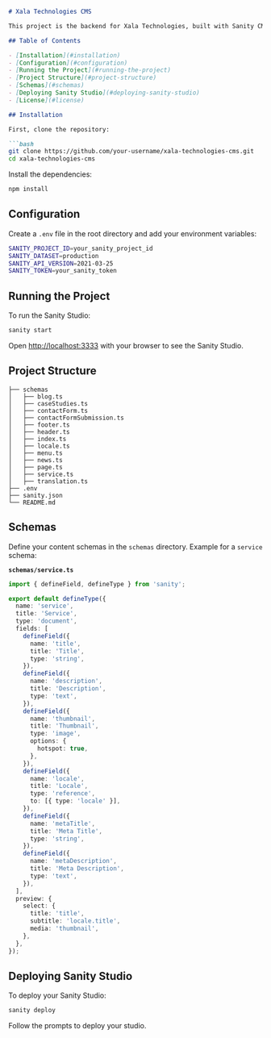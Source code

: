 ```markdown
# Xala Technologies CMS

This project is the backend for Xala Technologies, built with Sanity CMS to manage content dynamically.

## Table of Contents

- [Installation](#installation)
- [Configuration](#configuration)
- [Running the Project](#running-the-project)
- [Project Structure](#project-structure)
- [Schemas](#schemas)
- [Deploying Sanity Studio](#deploying-sanity-studio)
- [License](#license)

## Installation

First, clone the repository:

```bash
git clone https://github.com/your-username/xala-technologies-cms.git
cd xala-technologies-cms
```

Install the dependencies:

```bash
npm install
```

## Configuration

Create a `.env` file in the root directory and add your environment variables:

```bash
SANITY_PROJECT_ID=your_sanity_project_id
SANITY_DATASET=production
SANITY_API_VERSION=2021-03-25
SANITY_TOKEN=your_sanity_token
```

## Running the Project

To run the Sanity Studio:

```bash
sanity start
```

Open [http://localhost:3333](http://localhost:3333) with your browser to see the Sanity Studio.

## Project Structure

```
├── schemas
│   ├── blog.ts
│   ├── caseStudies.ts
│   ├── contactForm.ts
│   ├── contactFormSubmission.ts
│   ├── footer.ts
│   ├── header.ts
│   ├── index.ts
│   ├── locale.ts
│   ├── menu.ts
│   ├── news.ts
│   ├── page.ts
│   ├── service.ts
│   ├── translation.ts
├── .env
├── sanity.json
└── README.md
```

## Schemas

Define your content schemas in the `schemas` directory. Example for a `service` schema:

**`schemas/service.ts`**

```typescript
import { defineField, defineType } from 'sanity';

export default defineType({
  name: 'service',
  title: 'Service',
  type: 'document',
  fields: [
    defineField({
      name: 'title',
      title: 'Title',
      type: 'string',
    }),
    defineField({
      name: 'description',
      title: 'Description',
      type: 'text',
    }),
    defineField({
      name: 'thumbnail',
      title: 'Thumbnail',
      type: 'image',
      options: {
        hotspot: true,
      },
    }),
    defineField({
      name: 'locale',
      title: 'Locale',
      type: 'reference',
      to: [{ type: 'locale' }],
    }),
    defineField({
      name: 'metaTitle',
      title: 'Meta Title',
      type: 'string',
    }),
    defineField({
      name: 'metaDescription',
      title: 'Meta Description',
      type: 'text',
    }),
  ],
  preview: {
    select: {
      title: 'title',
      subtitle: 'locale.title',
      media: 'thumbnail',
    },
  },
});
```

## Deploying Sanity Studio

To deploy your Sanity Studio:

```bash
sanity deploy
```

Follow the prompts to deploy your studio.
